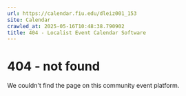 ```yaml
---
url: https://calendar.fiu.edu/dleiz001_153
site: Calendar
crawled_at: 2025-05-16T10:48:38.790902
title: 404 - Localist Event Calendar Software
---
```


# 404 - not found
We couldn't find the page on this community event platform.
